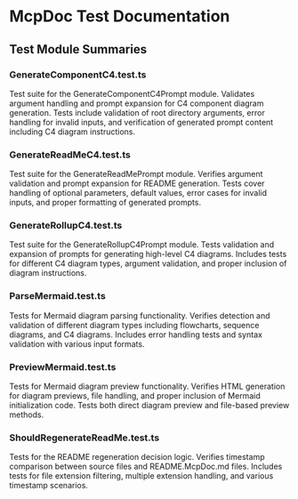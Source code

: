 # McpDoc Test Documentation

## Test Module Summaries

### GenerateComponentC4.test.ts
Test suite for the GenerateComponentC4Prompt module. Validates argument handling and prompt expansion for C4 component diagram generation. Tests include validation of root directory arguments, error handling for invalid inputs, and verification of generated prompt content including C4 diagram instructions.

### GenerateReadMeC4.test.ts
Test suite for the GenerateReadMePrompt module. Verifies argument validation and prompt expansion for README generation. Tests cover handling of optional parameters, default values, error cases for invalid inputs, and proper formatting of generated prompts.

### GenerateRollupC4.test.ts
Test suite for the GenerateRollupC4Prompt module. Tests validation and expansion of prompts for generating high-level C4 diagrams. Includes tests for different C4 diagram types, argument validation, and proper inclusion of diagram instructions.

### ParseMermaid.test.ts
Tests for Mermaid diagram parsing functionality. Verifies detection and validation of different diagram types including flowcharts, sequence diagrams, and C4 diagrams. Includes error handling tests and syntax validation with various input formats.

### PreviewMermaid.test.ts
Tests for Mermaid diagram preview functionality. Verifies HTML generation for diagram previews, file handling, and proper inclusion of Mermaid initialization code. Tests both direct diagram preview and file-based preview methods.

### ShouldRegenerateReadMe.test.ts
Tests for the README regeneration decision logic. Verifies timestamp comparison between source files and README.McpDoc.md files. Includes tests for file extension filtering, multiple extension handling, and various timestamp scenarios.